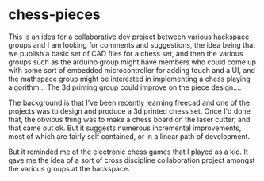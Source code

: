 # chess-pieces


This is an idea for a collaborative dev project between various hackspace groups and I am looking for comments and suggestions, the idea being that we publish a basic set of CAD files for a chess set, and then the various groups such as the arduino group might have members who could come up with some sort of embedded microcontroller for adding touch and a UI, and the mathspace group might be interested in implementing a chess playing algorithm... The 3d printing group could improve on the piece design....

The background is that I've been recently learning freecad and one of the projects was to design and produce a 3d printed chess set. Once I'd done that, the obvious thing was to make a chess board on the laser cutter, and that came out ok. But it suggests numerous incremental improvements, most of which are fairly self contained, or in a linear path of development.

But it reminded me of the electronic chess games that I played as a kid. It gave me the idea of a sort of cross discipline collaboration project amongst the various groups at the hackspace.






​
